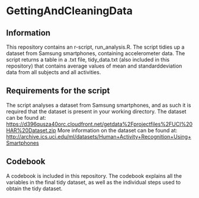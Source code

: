 GettingAndCleaningData
======================

## Information
This repository contains an r-script, run_analysis.R. The script tidies up a dataset from Samsung smartphones,
containing accelerometer data. The script returns a table in a .txt file, tidy_data.txt (also included in this repository)
that contains average values of mean and standarddeviation data from all subjects and all activities.

## Requirements for the script
The script analyses a dataset from Samsung smartphones, and as such it is required that the dataset is present in your
working directory. 
The dataset can be found at: https://d396qusza40orc.cloudfront.net/getdata%2Fprojectfiles%2FUCI%20HAR%20Dataset.zip
More information on the dataset can be found at: http://archive.ics.uci.edu/ml/datasets/Human+Activity+Recognition+Using+Smartphones 

## Codebook
A codebook is included in this repository. The codebook explains all the variables in the final tidy dataset, as well as
the individual steps used to obtain the tidy dataset.
